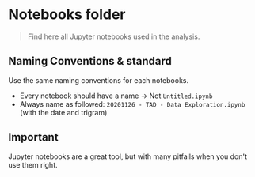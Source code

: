 # Notebooks folder
> Find here all Jupyter notebooks used in the analysis.


## Naming Conventions & standard
Use the same naming conventions for each notebooks. 
- Every notebook should have a name -> Not ``Untitled.ipynb``
- Always name as followed: ``20201126 - TAD - Data Exploration.ipynb`` (with the date and trigram)


## Important
Jupyter notebooks are a great tool, but with many pitfalls when you don't use them right. 

